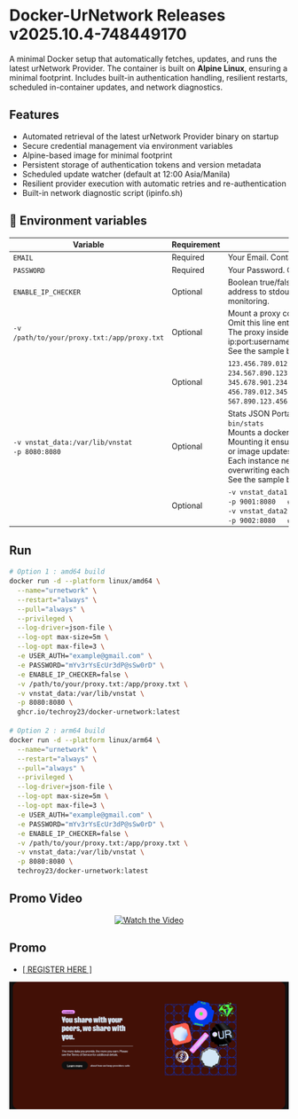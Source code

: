 # Docker-UrNetwork Releases v2025.10.4-748449170
A minimal Docker setup that automatically fetches, updates, and runs the latest urNetwork Provider. The container is built on **Alpine Linux**, ensuring a minimal footprint. Includes built-in authentication handling, resilient restarts, scheduled in-container updates, and network diagnostics.
 
## Features
- Automated retrieval of the latest urNetwork Provider binary on startup
- Secure credential management via environment variables
- Alpine-based image for minimal footprint
- Persistent storage of authentication tokens and version metadata
- Scheduled update watcher (default at 12:00 Asia/Manila)
- Resilient provider execution with automatic retries and re-authentication
- Built-in network diagnostic script (ipinfo.sh)

## 🧩 Environment variables
| Variable | Requirement | Description |
|----------|-------------|-------------|
| `EMAIL`  | Required    | Your Email. Container exits if not provided. |
| `PASSWORD`  | Required    | Your Password. Container exits if not provided. |
| `ENABLE_IP_CHECKER` | Optional | Boolean true/false : Checks and prints your public IPv4 address to stdout visible directly in Docker logs for easy monitoring. |
| `-v /path/to/your/proxy.txt:/app/proxy.txt`  | Optional | Mount a proxy configuration file from host to container.<br>Omit this line entirely if you don't want to use a proxy.<br>The proxy inside the proxy.txt should have this format ip:port:username:password.<br>See the sample below. one proxy per line. |
| | Optional | `123.456.789.012:55555:myproxyusername:myproxypassword`<br>`234.567.890.123:44444:myproxyusername:myproxypassword`<br>`345.678.901.234:33333:myproxyusername:myproxypassword`<br>`456.789.012.345:22222:myproxyusername:myproxypassword`<br>`567.890.123.456:11111:myproxyusername:myproxypassword` |
| `-v vnstat_data:/var/lib/vnstat`<br>`-p 8080:8080` | Optional | Stats JSON Portal = `http://localhost:port/cgi-bin/stats` <br>Mounts a docker volume `vnstat_data` to `/var/lib/vnstat`. <br>Mounting it ensures data history persists across restarts or image updates. <br>Each instance needs its own volume and port to avoid overwriting each other’s data.<br>See the sample below. |
| | Optional | `-v vnstat_data1:/var/lib/vnstat`  # for first container <br>`-p 9001:8080   # Host port 8081`  # for first container <br>`-v vnstat_data2:/var/lib/vnstat`  # for second container <br>`-p 9002:8080   # Host port 9000`  # for second container |

## Run
```sh
# Option 1 : amd64 build
docker run -d --platform linux/amd64 \
  --name="urnetwork" \
  --restart="always" \
  --pull="always" \
  --privileged \
  --log-driver=json-file \
  --log-opt max-size=5m \
  --log-opt max-file=3 \
  -e USER_AUTH="example@gmail.com" \
  -e PASSWORD="mYv3rYsEcUr3dP@sSw0rD" \
  -e ENABLE_IP_CHECKER=false \
  -v /path/to/your/proxy.txt:/app/proxy.txt \
  -v vnstat_data:/var/lib/vnstat \
  -p 8080:8080 \
  ghcr.io/techroy23/docker-urnetwork:latest

# Option 2 : arm64 build
docker run -d --platform linux/arm64 \
  --name="urnetwork" \
  --restart="always" \
  --pull="always" \
  --privileged \
  --log-driver=json-file \
  --log-opt max-size=5m \
  --log-opt max-file=3 \
  -e USER_AUTH="example@gmail.com" \
  -e PASSWORD="mYv3rYsEcUr3dP@sSw0rD" \
  -e ENABLE_IP_CHECKER=false \
  -v /path/to/your/proxy.txt:/app/proxy.txt \
  -v vnstat_data:/var/lib/vnstat \
  -p 8080:8080 \
  techroy23/docker-urnetwork:latest
```

## Promo Video
<div align="center">
  <a href="https://www.youtube.com/watch?v=E1tXbiLSU2I">
    <img src="https://img.youtube.com/vi/E1tXbiLSU2I/0.jpg" alt="Watch the Video">
  </a>
</div>

## Promo
<ul><li><a href="https://ur.io/c?bonus=0MYG84"> [ REGISTER HERE ] </a></li></ul>
<div align="center">
  <a href="https://ur.io/c?bonus=0MYG84">
    <img src="screenshot/img0.png" alt="Alt text">
  </a>
</div>
